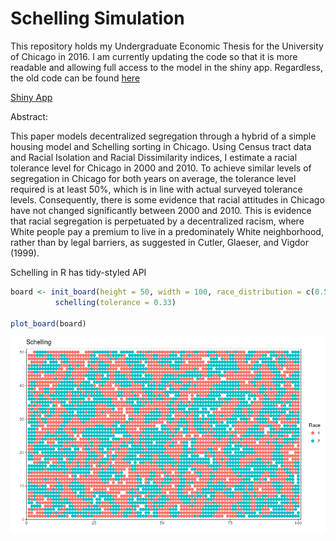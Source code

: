 # Schelling Simulation

This repository holds my Undergraduate Economic Thesis for the University of Chicago in 2016. I am currently updating the code so that it is more readable and allowing full access to the model in the shiny app. Regardless, the old code can be found [here](https://github.com/badbayesian/schelling_extension/blob/master/r_version/schelling_old.R)

[Shiny App](https://badbayesian.shinyapps.io/schelling/)

Abstract:

This paper models decentralized segregation through a hybrid of a simple housing model and Schelling sorting in Chicago. Using Census tract data and Racial Isolation and Racial Dissimilarity indices, I estimate a racial tolerance level for Chicago in 2000 and 2010. To achieve similar levels of segregation in Chicago for both years on average, the tolerance level required is at least 50%, which is in line with actual surveyed tolerance levels.  Consequently, there is some evidence that racial attitudes in Chicago have not changed significantly between 2000 and 2010. This is evidence that racial segregation is perpetuated by a decentralized racism, where White people pay a premium to live in a predominately White neighborhood, rather than by legal barriers, as suggested in Cutler, Glaeser, and Vigdor (1999).

Schelling in R has tidy-styled API
```r
board <- init_board(height = 50, width = 100, race_distribution = c(0.5, 0.5), filled = 0.95) %>%
          schelling(tolerance = 0.33)

plot_board(board)
```
![](examples/R_board_plot.png)
